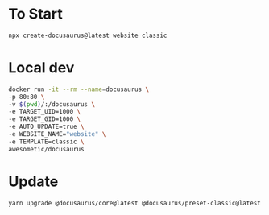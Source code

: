 

To Start
========

```sh
npx create-docusaurus@latest website classic
```

Local dev
=========

```sh
docker run -it --rm --name=docusaurus \
-p 80:80 \
-v $(pwd)/:/docusaurus \
-e TARGET_UID=1000 \
-e TARGET_GID=1000 \
-e AUTO_UPDATE=true \
-e WEBSITE_NAME="website" \
-e TEMPLATE=classic \
awesometic/docusaurus
```

Update
======

```bash
yarn upgrade @docusaurus/core@latest @docusaurus/preset-classic@latest
```
